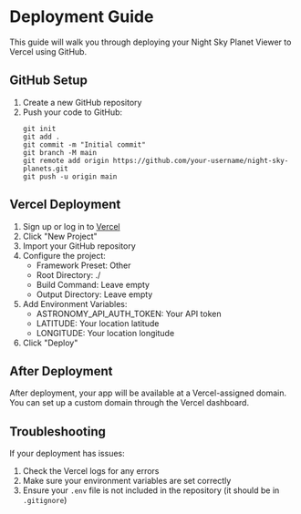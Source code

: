 # Deployment Guide

This guide will walk you through deploying your Night Sky Planet Viewer to Vercel using GitHub.

## GitHub Setup

1. Create a new GitHub repository
2. Push your code to GitHub:
   ```
   git init
   git add .
   git commit -m "Initial commit"
   git branch -M main
   git remote add origin https://github.com/your-username/night-sky-planets.git
   git push -u origin main
   ```

## Vercel Deployment

1. Sign up or log in to [Vercel](https://vercel.com)
2. Click "New Project"
3. Import your GitHub repository
4. Configure the project:
   - Framework Preset: Other
   - Root Directory: ./
   - Build Command: Leave empty
   - Output Directory: Leave empty
5. Add Environment Variables:
   - ASTRONOMY_API_AUTH_TOKEN: Your API token
   - LATITUDE: Your location latitude
   - LONGITUDE: Your location longitude
6. Click "Deploy"

## After Deployment

After deployment, your app will be available at a Vercel-assigned domain. You can set up a custom domain through the Vercel dashboard.

## Troubleshooting

If your deployment has issues:

1. Check the Vercel logs for any errors
2. Make sure your environment variables are set correctly
3. Ensure your `.env` file is not included in the repository (it should be in `.gitignore`) 